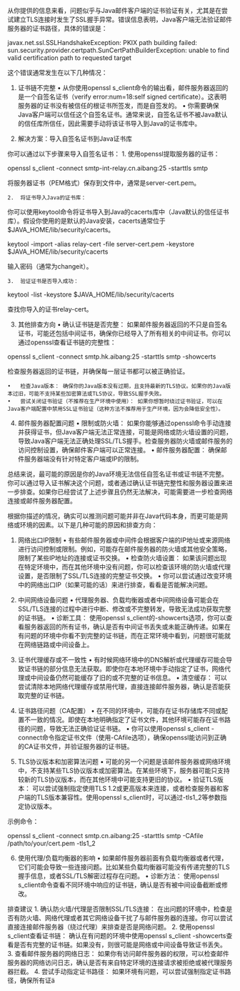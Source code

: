 从你提供的信息来看，问题似乎与Java邮件客户端的证书验证有关，尤其是在尝试建立TLS连接时发生了SSL握手异常。错误信息表明，Java客户端无法验证邮件服务器的证书路径，具体的错误是：

javax.net.ssl.SSLHandshakeException: PKIX path building failed: sun.security.provider.certpath.SunCertPathBuilderException: unable to find valid certification path to requested target

这个错误通常发生在以下几种情况：

1. 证书链不完整
	•	从你使用openssl s_client命令的输出看，邮件服务器返回的是一个自签名证书（verify error:num=18:self signed certificate）。这表明服务器的证书没有被信任的根证书所签发，而是自签发的。
	•	你需要确保Java客户端可以信任这个自签名证书。通常来说，自签名证书不被Java默认的信任库所信任，因此需要手动将该证书导入到Java的证书库中。

2. 解决方案：导入自签名证书到Java证书库

你可以通过以下步骤来导入自签名证书：
	1.	使用openssl提取服务器的证书：

openssl s_client -connect smtp-int-relay.cn.aibang:25 -starttls smtp

将服务器证书（PEM格式）保存到文件中，通常是server-cert.pem。

	2.	将证书导入Java的证书库：
你可以使用keytool命令将证书导入到Java的cacerts库中（Java默认的信任证书库）。假设你使用的是默认的Java安装，cacerts通常位于$JAVA_HOME/lib/security/cacerts。

keytool -import -alias relay-cert -file server-cert.pem -keystore $JAVA_HOME/lib/security/cacerts

输入密码（通常为changeit）。

	3.	验证证书是否导入成功：

keytool -list -keystore $JAVA_HOME/lib/security/cacerts

查找你导入的证书relay-cert。

3. 其他排查方向
	•	确认证书链是否完整： 如果邮件服务器返回的不只是自签名证书，可能还包括中间证书，确保你已经导入了所有相关的中间证书。你可以通过openssl查看证书链的完整性：

openssl s_client -connect smtp.hk.aibang:25 -starttls smtp -showcerts

检查服务器返回的证书链，并确保每一层证书都可以被正确验证。

	•	检查Java版本： 确保你的Java版本没有过期，且支持最新的TLS协议。如果你的Java版本过旧，可能不支持某些加密算法或TLS协议，导致SSL握手失败。
	•	尝试关闭证书验证（不推荐在生产环境中使用）： 如果你想暂时绕过证书验证，可以在Java客户端配置中禁用SSL证书验证（这种方法不推荐用于生产环境，因为会降低安全性）。

4. 邮件服务器配置问题
	•	限制或防火墙： 如果你能够通过openssl命令手动连接并获得证书，但Java客户端无法正常连接，可能是网络或防火墙设置的问题，导致Java客户端无法正确处理SSL/TLS握手。检查服务器防火墙或邮件服务的访问控制设置，确保邮件客户端可以正常连接。
	•	邮件服务器配置： 确保邮件服务器端没有针对特定客户端或IP的限制。

总结来说，最可能的原因是你的Java环境无法信任自签名证书或证书链不完整。你可以通过导入证书解决这个问题，或者通过确认证书链完整性和服务器设置来进一步排查。如果你已经尝试了上述步骤且仍然无法解决，可能需要进一步检查网络连接或邮件服务器配置。

根据你描述的情况，确实可以推测问题可能并非在Java代码本身，而更可能是网络或环境的因素。以下是几种可能的原因和排查方向：

1. 网络出口IP限制
	•	有些邮件服务器或中间件会根据客户端的IP地址或来源网络进行访问控制或限制。例如，可能存在邮件服务器的防火墙或其他安全策略，限制了某些IP地址的连接或证书交换。
	•	检查防火墙设置： 如果该问题出现在特定环境中，而在其他环境中没有问题，你可以检查该环境的防火墙或代理设置，是否限制了SSL/TLS连接的完整证书交换。
	•	你可以尝试通过改变环境中的网络出口IP（如果可能的话）来进行排查，看看是否能解决问题。

2. 中间网络设备问题
	•	代理服务器、负载均衡器或者中间网络设备可能会在SSL/TLS连接的过程中进行中断、修改或不完整转发，导致无法成功获取完整的证书链。
	•	诊断工具： 使用openssl s_client的-showcerts选项，你可以查看服务器返回的所有证书，确认是否有中间证书丢失或未能正确传递。如果在有问题的环境中你看不到完整的证书链，而在正常环境中看到，问题很可能就在网络链路或中间设备上。

3. 证书代理缓存或不一致性
	•	有时候网络环境中的DNS解析或代理缓存可能会导致证书链的部分信息无法获取。即使你在本地环境中手动指定了证书，网络代理或中间设备仍然可能缓存了旧的或不完整的证书信息。
	•	清空缓存： 可以尝试清除本地网络代理缓存或禁用代理，直接连接邮件服务器，确认是否能获取完整的证书链。

4. 证书路径问题（CA配置）
	•	在不同的环境中，可能存在证书存储库不同或配置不一致的情况。即使在本地明确指定了证书文件，其他环境可能存在证书路径的问题，导致无法正确验证证书链。
	•	你可以使用openssl s_client -connect命令指定证书文件（使用-CAfile选项），确保openssl能访问到正确的CA证书文件，并验证服务器的证书链。

5. TLS协议版本和加密算法问题
	•	可能的另一个问题是该邮件服务器或网络环境中，不支持某些TLS协议版本或加密算法。在某些环境下，服务器可能只支持较新的TLS协议版本，而在其他环境中可能支持更旧的协议。
	•	验证TLS版本： 可以尝试强制指定使用TLS 1.2或更高版本来连接，或者检查服务器和客户端的TLS版本兼容性。使用openssl s_client时，可以通过-tls1_2等参数指定协议版本。

示例命令：

openssl s_client -connect smtp.cn.aibang:25 -starttls smtp -CAfile /path/to/your/cert.pem -tls1_2

6. 使用代理/负载均衡器的影响
	•	如果邮件服务器前面有负载均衡器或者代理，它们可能会导致一些连接问题。比如某些负载均衡器可能没有传递完整的TLS握手信息，或者SSL/TLS解密过程存在问题。
	•	诊断方法： 使用openssl s_client命令查看不同环境中响应的证书链，确认是否有被中间设备截断或修改。

排查建议
	1.	确认防火墙/代理是否限制SSL/TLS连接： 在出问题的环境中，检查是否有防火墙、网络代理或者其它网络设备干扰了与邮件服务器的连接。你可以尝试直接连接邮件服务器（绕过代理）来排查是否是网络问题。
	2.	使用openssl s_client查看证书链： 确认在有问题的环境中使用openssl s_client -showcerts查看是否有完整的证书链。如果没有，则很可能是网络或中间设备导致证书丢失。
	3.	查看邮件服务器的网络日志： 如果你有访问邮件服务器的权限，可以检查邮件服务器的网络访问日志，确认是否有来自特定环境的连接请求被拒绝或被代理服务器拦截。
	4.	尝试手动指定证书路径： 如果环境有问题，可以尝试强制指定证书路径，确保所有证ä
